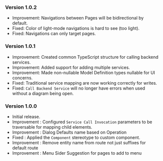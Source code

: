 ### Version 1.0.2

- Improvement: Navigations between Pages will be bidirectional by default.
- Fixed: Color of light-mode navigations is hard to see (too light).
- Fixed: Navigations can only target pages.

### Version 1.0.1

- Improvement: Created common TypeScript structure for calling backend services.
- Improvement: Added support for adding multiple services.
- Improvement: Made non-nullable Model Definition types nullable for UI concerns.
- Fixed: Traditional service mapping are now working correctly for writes.
- Fixed: `Call Backend Service` will no longer have errors when used without a diagram being open.

### Version 1.0.0

- Initial release.
- Improvement : Configured `Service Call Invocation` parameters to be traversable for mapping child elements.
- Improvement : Dialog Defaults name based on Operation
- Fixed : Applied the `Component` stereotype to custom component.
- Improvement : Remove entity name from route not just suffixes for default route
- Improvement : Menu Sider Suggestion for pages to add to menu